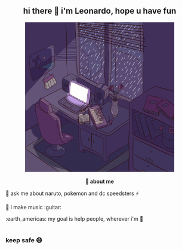 <h2 align='center'>
 hi there 👋 i'm Leonardo, hope u have fun
</h2>

<p align='center'>
<img src=https://github.com/nsleo/gifs/blob/main/lofibedroom.gif width="400">
</p>

<strong> 
 <p align='center'>
👦 about me
 </p>
</strong>

<p>💬 ask me about naruto, pokemon and dc speedsters ⚡</p>
<p>🎹 i make music :guitar:</p>
<p>:earth_americas: my goal is help people, wherever i'm  🧑‍</p>
 
<h1 align='center'>

### keep safe :mask:
